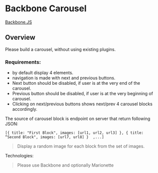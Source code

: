 # Backbone Carousel #

[Backbone.JS](http://www.lukedalessandro.com/img/icon_backbonejs.png)

## Overview

Please build a carousel, without using existing plugins.

### Requirements:
* by default display 4 elements. 
* navigation is made with next and previous buttons. 
* Next button should be disabled, if user is at the very end of the carousel. 
* Previous button should be disabled, if user is at the very beginning of carousel. 
* Clicking on next/previous buttons shows next/prev 4 carousel blocks accordingly. 

The source of carousel block is endpoint on server that return following JSON:

`
  [{
    title: "First Block",
    images: [url1, url2, url3]
  },
{
    title: “Second Block",
    images: [url7, url8]
  } 
  ,...]
`

> Display a random image for each block from the set of images.

Technologies:
> Please use Backbone and optionally Marionette

